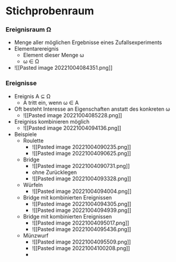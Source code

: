 # Stichprobenraum
### Ereignisraum Ω
+ Menge  aller möglichen Ergebnisse eines Zufallsexperiments
+ Elementarereignis
	+ Element dieser Menge ω
	+ ω ∈ Ω
+ ![[Pasted image 20221004084351.png]]

### Ereignisse
 + Ereignis A ⊆ Ω
	+ A tritt ein, wenn ω ∈ A
+ Oft besteht Interesse an Eigenschaften anstatt des konkreten ω
	+ ![[Pasted image 20221004085228.png]]
+ Ereigniss kombinieren möglich
	+ ![[Pasted image 20221004094136.png]]
+ Beispiele
	+ Roulette
		+ ![[Pasted image 20221004090235.png]]
		+ ![[Pasted image 20221004090625.png]]
	+ Bridge
		+ ![[Pasted image 20221004090731.png]]
		+ ohne Zurücklegen
		+ ![[Pasted image 20221004093328.png]]
	+ Würfeln
		+ ![[Pasted image 20221004094004.png]]
	+ Bridge mit kombinierten Ereignissen
		+ ![[Pasted image 20221004094305.png]]
		+ ![[Pasted image 20221004094939.png]]
	+ Bridge mit kombinierten Ereignissen
		+ ![[Pasted image 20221004095017.png]]
		+ ![[Pasted image 20221004095436.png]]
	+ Münzwurf
		+ ![[Pasted image 20221004095509.png]]
		+ ![[Pasted image 20221004100208.png]]
		+ 